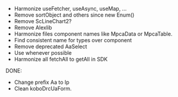 - Harmonize useFetcher, useAsync, useMap, ...
- Remove sortObject and others since new Enum()
- Remove ScLineChart2?
- Remove Alexlib
- Harmonize files component names like MpcaData or MpcaTable.
- Find consistent name for types over component
- Remove deprecated AaSelect
- Use <TableInput/> whenever possible
- Harmonize all fetchAll to getAll in SDK

DONE:
- Change prefix Aa to Ip
- Clean koboDrcUaForm. 

